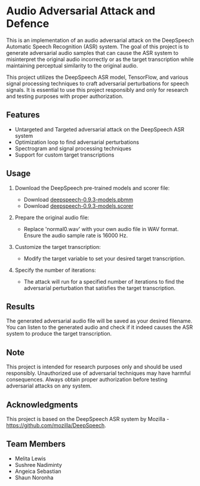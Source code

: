 # Audio Adversarial Attack and Defence
This is an implementation of an audio adversarial attack on the DeepSpeech Automatic Speech Recognition (ASR) system. The goal of this project is to generate adversarial audio samples that can cause the ASR system to misinterpret the original audio incorrectly or as the target transcription while maintaining perceptual similarity to the original audio.

This project utilizes the DeepSpeech ASR model, TensorFlow, and various signal processing techniques to craft adversarial perturbations for speech signals. It is essential to use this project responsibly and only for research and testing purposes with proper authorization.

## Features
* Untargeted and Targeted adversarial attack on the DeepSpeech ASR system
* Optimization loop to find adversarial perturbations
* Spectrogram and signal processing techniques
* Support for custom target transcriptions

## Usage
1. Download the DeepSpeech pre-trained models and scorer file:
   - Download [deepspeech-0.9.3-models.pbmm](https://github.com/mozilla/DeepSpeech/releases/download/v0.9.3/deepspeech-0.9.3-models.pbmm)
   - Download [deepspeech-0.9.3-models.scorer](https://github.com/mozilla/DeepSpeech/releases/download/v0.9.3/deepspeech-0.9.3-models.scorer)

2. Prepare the original audio file:
   * Replace 'normal0.wav' with your own audio file in WAV format. Ensure the audio sample rate is 16000 Hz.

3. Customize the target transcription:
   * Modify the target variable to set your desired target transcription.

4. Specify the number of iterations:
   * The attack will run for a specified number of iterations to find the adversarial perturbation that satisfies the target transcription.

## Results
The generated adversarial audio file will be saved as your desired filename. You can listen to the generated audio and check if it indeed causes the ASR system to produce the target transcription.

## Note
This project is intended for research purposes only and should be used responsibly. Unauthorized use of adversarial techniques may have harmful consequences. Always obtain proper authorization before testing adversarial attacks on any system.

## Acknowledgments
This project is based on the DeepSpeech ASR system by Mozilla - https://github.com/mozilla/DeepSpeech.

## Team Members
* Melita Lewis
* Sushree Nadiminty
* Angeica Sebastian
* Shaun Noronha

